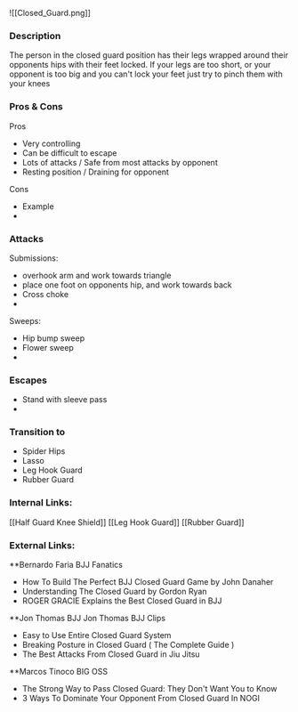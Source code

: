 ![[Closed_Guard.png]]
### Description
The person in the closed guard position has their legs wrapped around their opponents hips with their feet locked. If your legs are too short, or your opponent is too big and you can't lock your feet just try to pinch them with your knees

### Pros & Cons
Pros
- Very controlling
- Can be difficult to escape
- Lots of attacks / Safe from most attacks by opponent
- Resting position / Draining for opponent

Cons
- Example
- 

### Attacks

Submissions:
- overhook arm and work towards triangle
- place one foot on opponents hip, and work towards back
- Cross choke
- 

Sweeps:
- Hip bump sweep
- Flower sweep
- 

### Escapes
- Stand with sleeve pass
- 


### Transition to
- Spider Hips
- Lasso
- Leg Hook Guard
- Rubber Guard



### Internal Links:
[[Half Guard Knee Shield]]
[[Leg Hook Guard]]
[[Rubber Guard]]

### External Links:
**Bernardo Faria BJJ Fanatics[](https://www.youtube.com/channel/UCtXtqlLdZYZm3060qVExXkA) 
- How To Build The Perfect BJJ Closed Guard Game by John Danaher[](https://www.youtube.com/watch?v=otskR_OjuBU)
- Understanding The Closed Guard by Gordon Ryan[](https://www.youtube.com/watch?v=nU9YxDabnSU)
-  ROGER GRACIE Explains the Best Closed Guard in BJJ[](https://www.youtube.com/watch?v=kPZh0ZZyZj0)

**Jon Thomas BJJ [](https://www.youtube.com/channel/UCBNsOFfO-TZDIpygfz5paaQ)
Jon Thomas BJJ Clips [](https://www.youtube.com/channel/UCG4TX-FaQdT7Z-e3NWx8Wyw)
- Easy to Use Entire Closed Guard System [](https://www.youtube.com/watch?v=Z_FBT8ZDSmo")
- Breaking Posture in Closed Guard ( The Complete Guide )[](https://www.youtube.com/watch?v=ZKsfnBbBdjk)
- The Best Attacks From Closed Guard in Jiu Jitsu[](https://www.youtube.com/watch?v=LCcRSQ37yzk)

**Marcos Tinoco BIG OSS[](https://www.youtube.com/channel/UCilIX_yDgcTP3j7zMjJTIvg)
- The Strong Way to Pass Closed Guard: They Don't Want You to Know [](https://www.youtube.com/watch?v=bs0IejiQ76Q)
- 3 Ways To Dominate Your Opponent From Closed Guard In NOGI [](https://www.youtube.com/watch?v=mDrKEKhfBpM)